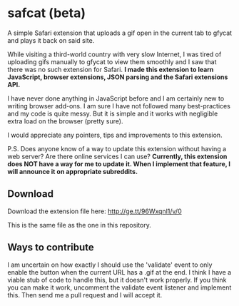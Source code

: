 safcat (beta)
=============
A simple Safari extension that uploads a gif open in the current tab to gfycat and plays it back on said site.

While visiting a third-world country with very slow Internet, I was tired of uploading gifs manually to gfycat to view them smoothly and I saw that there was no such extension for Safari. **I made this extension to learn JavaScript, browser extensions, JSON parsing and the Safari extensions API.**

I have never done anything in JavaScript before and I am certainly new to writing browser add-ons. I am sure I have not followed many best-practices and my code is quite messy. But it is simple and it works with negligible extra load on the browser (pretty sure).

I would appreciate any pointers, tips and improvements to this extension.

P.S. Does anyone know of a way to update this extension without having a web server? Are there online services I can use? **Currently, this extension does NOT have a way for me to update it. When I implement that feature, I will announce it on appropriate subreddits.**

Download
--------
Download the extension file here: http://ge.tt/96Wxqnl1/v/0

This is the same file as the one in this repository.

Ways to contribute
------------------
I am uncertain on how exactly I should use the 'validate' event to only enable the button when the current URL has a .gif at the end. I think I have a viable stub of code to handle this, but it doesn't work properly. If you think you can make it work, uncomment the validate event listener and implement this. Then send me a pull request and I will accept it.